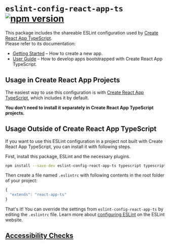 # `eslint-config-react-app-ts` [![npm version](https://badge.fury.io/js/eslint-config-react-app-ts.svg)](https://badge.fury.io/js/eslint-config-react-app-ts)

This package includes the shareable ESLint configuration used by [Create React App TypeScript](https://github.com/wmonk/create-react-app-typescript).<br>
Please refer to its documentation:

- [Getting Started](https://github.com/wmonk/create-react-app-typescript) – How to create a new app.
- [User Guide](https://github.com/wmonk/create-react-app-typescript/blob/master/template/README.md) – How to develop apps bootstrapped with Create React App TypeScript.

## Usage in Create React App Projects

The easiest way to use this configuration is with [Create React App TypeScript](https://github.com/wmonk/create-react-app-typescript), which includes it by default.

**You don’t need to install it separately in Create React App TypeScript projects.**

## Usage Outside of Create React App TypeScript

If you want to use this ESLint configuration in a project not built with Create React App TypeScript, you can install it with following steps.

First, install this package, ESLint and the necessary plugins.

```sh
npm install --save-dev eslint-config-react-app-ts typescript typescript-eslint-parser eslint-config-react-app babel-eslint@^7.2.3 eslint@^4.1.1 eslint-plugin-flowtype@^2.34.1 eslint-plugin-import@^2.6.0 eslint-plugin-jsx-a11y@^5.1.1 eslint-plugin-react@^7.1.0
```

Then create a file named `.eslintrc` with following contents in the root folder of your project:

```js
{
  "extends": "react-app-ts"
}
```

That's it! You can override the settings from `eslint-config-react-app-ts` by editing the `.eslintrc` file. Learn more about [configuring ESLint](http://eslint.org/docs/user-guide/configuring) on the ESLint website.

## [Accessibility Checks](https://github.com/facebook/create-react-app/tree/master/packages/eslint-config-react-app#accessibility-checks)
